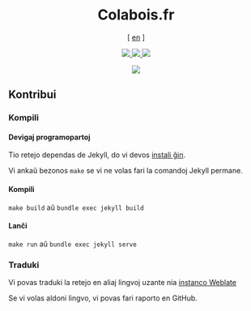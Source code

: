 <h1 align="center">Colabois.fr</h1>

<p align="center">
    [ <a href="../README.md">en</a> ]
</p>

<p align="center">
    <a href="https://colabois.fr">
        <img src="https://jenkins.colabois.fr/buildStatus/icon?job=Colabois%2Fcolabois.fr%2Fmain&subject=production&style=flat">
    </a>
    <a href="https://www-dev.colabois.fr">
        <img src="https://jenkins.colabois.fr/buildStatus/icon?job=Colabois%2Fcolabois.fr%2Fdev&subject=www-dev&style=flat">
    </a>
    <a href="http://weblate.colabois.fr/engage/colabois-fr/">
        <img src="http://weblate.colabois.fr/widgets/colabois-fr/-/svg-badge.svg"/>
    </a>
</p>

<p align="center">
    <img src=".readme/screenshots/1.jpg">
</p>

## Kontribui

### Kompili

#### Devigaj programopartoj

Tio retejo dependas de Jekyll, do vi devos [instali ĝin](https://jekyllrb.com/docs/installation/).

Vi ankaŭ bezonos `make` se vi ne volas fari la comandoj Jekyll permane.

#### Kompili

`make build` aŭ `bundle exec jekyll build`

#### Lanĉi

`make run` aŭ `bundle exec jekyll serve`

### Traduki

Vi povas traduki la retejo en aliaj lingvoj uzante nia [instanco Weblate](https://weblate.colabois.fr)

Se vi volas aldoni lingvo, vi povas fari raporto en GitHub.
